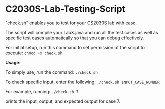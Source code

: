 # C2030S-Lab-Testing-Script

"check.sh" enables you to test for your CS2030S lab with ease.

The script will compile your LabX.java and run all the test cases as well as specific test cases automatically so that you can debug effectively. 

For initial setup, run this command to set permission of the script to execute: `chmod +x check.sh`

**Usage:**

To simply use, run the command: `./check.sh`

To check specific input, enter the following: `./check.sh INPUT_CASE_NUMBER`

For example, running: `./check.sh 7`

prints the input, output, and expected output for case 7.

